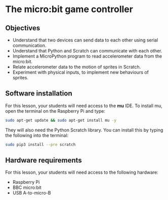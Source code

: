 # The micro:bit game controller

## Objectives

- Understand that two devices can send data to each other using serial communication.
- Understand that Python and Scratch can communicate with each other.
- Implement a MicroPython program to read accelerometer data from the micro:bit.
- Relate accelerometer data to the motion of sprites in Scratch.
- Experiment with physical inputs, to implement new behaviours of sprites.

## Software installation

For this lesson, your students will need access to the **mu** IDE. To install mu, open the terminal on the Raspberry Pi and type:

```bash
sudo apt-get update && sudo apt-get install mu -y
```

They will also need the Python Scratch library. You can install this by typing the following into the terminal:

```bash
sudo pip3 install --pre scratch
```

## Hardware requirements

For this lesson, your students will need access to the following hardware:
- Raspberry Pi
- BBC micro:bit
- USB A-to-micro-B
